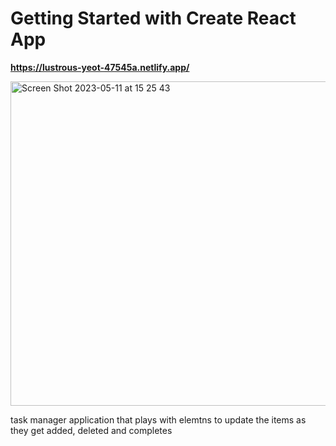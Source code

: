 # Getting Started with Create React App

**https://lustrous-yeot-47545a.netlify.app/**



<img width="519" alt="Screen Shot 2023-05-11 at 15 25 43" src="https://github.com/memodiaz44/react-calculator-app/assets/121352998/9e25244f-0984-4b7f-83cc-8e9781e041bb">


task manager application that plays with elemtns to update the items as they get added,  deleted and completes
